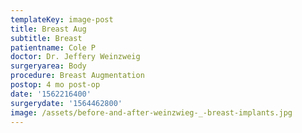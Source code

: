 ```yaml
---
templateKey: image-post
title: Breast Aug
subtitle: Breast
patientname: Cole P
doctor: Dr. Jeffery Weinzweig
surgeryarea: Body
procedure: Breast Augmentation
postop: 4 mo post-op
date: '1562216400'
surgerydate: '1564462800'
image: /assets/before-and-after-weinzwieg-_-breast-implants.jpg
---
```


